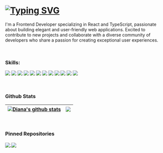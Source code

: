# [![Typing SVG](https://readme-typing-svg.herokuapp.com?font=Fira+Code&weight=700&pause=1000&color=000000&width=435&lines=Hello%2C+I'm+Diana!+%F0%9F%91%8B)](https://git.io/typing-svg)

<p> I'm a Frontend Developer specializing in React and TypeScript, passionate about building elegant and user-friendly web applications. 
 Excited to contribute to new projects and collaborate with a diverse community of developers who share a passion for creating exceptional user experiences.</p>

 <br />

### Skills:

  <p>
    <img src="https://img.shields.io/badge/javascript%20-%23323330.svg?&style=flat&logo=javascript&logoColor=%23F7DF1E"/>
    <img src="https://img.shields.io/badge/react%20-%2320232a.svg?&style=flat&logo=react&logoColor=%2361DAFB"/>
    <img src="https://img.shields.io/badge/node.js%20-%2343853D.svg?&style=flat&logo=node.js&logoColor=white"/>
    <img src="https://img.shields.io/badge/webpack%20-%238DD6F9.svg?&style=flat&logo=webpack&logoColor=black" />
    <img src="https://img.shields.io/badge/-CSS3-1572B6?style=flat-square&logo=CSS3&logoColor=white"/>
    <img src="https://img.shields.io/badge/SASS%20-hotpink.svg?&style=flat&logo=SASS&logoColor=white"/>
    <img src="https://img.shields.io/badge/-HTML5-E34F26?style=flat-square&logo=HTML5&logoColor=white"/>
      <img src="https://img.shields.io/badge/-Github-181717?style=flat-square&logo=GitHub&logoColor=white"/>
    <img src="https://img.shields.io/badge/-Git-F44D27?style=flat-square&logo=Git&logoColor=white"/>
    <img src="https://img.shields.io/badge/-NPM-CB3837?style=flat-square&logo=NPM&logoColor=white"/>
    <img src="https://img.shields.io/badge/-ESLint-4B32C3?style=flat-square&logo=ESLint&logoColor=white"/>
    <img src="https://img.shields.io/badge/-Visual%20Studio%20Code-23A9F2?style=flat-square&logo=Visual%20Studio%20Code&logoColor=white"/>
  </p>
  
<br />

### Github Stats
| <a href="https://github.com/anuraghazra/github-readme-stats"><img align="center" src="https://github-readme-stats.vercel.app/api?username=dianacpg&show_icons=true&rank_icon=github&hide_border=true" alt="Diana's github stats" /></a> | <a href="https://github.com/anuraghazra/github-readme-stats"><img align="center" src="https://github-readme-stats.vercel.app/api/top-langs/?username=dianacpg&layout=compact&hide_border=true" /></a> |
| ------------- | ------------- |

<br />

### Pinned Repositories

<a href="https://github.com/dianacpg/react-app-infrastructure">
  <img align="center" src="https://github-readme-stats.vercel.app/api/pin/?username=dianacpg&repo=react-app-infrastructure" />
</a>
<a href="https://github.com/dianacpg/react-redux-ts_activities_recorder">
  <img align="center" src="https://github-readme-stats.vercel.app/api/pin/?username=dianacpg&repo=react-app-infrastructure" />
</a>
